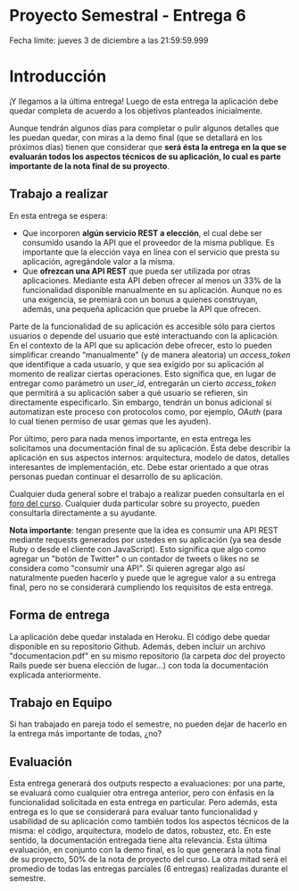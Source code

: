 # Proyecto Semestral - Entrega 6

Fecha límite: jueves 3 de diciembre a las 21:59:59.999

# Introducción

¡Y llegamos a la última entrega! Luego de esta entrega la aplicación debe quedar completa de acuerdo a los objetivos planteados inicialmente.

Aunque tendrán algunos días para completar o pulir algunos detalles que les puedan quedar, con miras a la demo final (que se detallará en los próximos días) tienen que considerar que **será ésta la entrega en la que se evaluarán todos los aspectos técnicos de su aplicación, lo cual es parte importante de la nota final de su proyecto**.

## Trabajo a realizar

En esta entrega se espera:

* Que incorporen **algún servicio REST a elección**, el cual debe ser consumido usando la API que el proveedor de la misma publique. Es importante que la elección vaya en línea con el servicio que presta su aplicación, agregándole valor a la misma.
* Que **ofrezcan una API REST** que pueda ser utilizada por otras aplicaciones. Mediante esta API deben ofrecer al menos un 33% de la funcionalidad disponible manualmente en su aplicación. Aunque no es una exigencia, se premiará con un bonus a quienes construyan, además, una pequeña aplicación que pruebe la API que ofrecen.

Parte de la funcionalidad de su aplicación es accesible sólo para ciertos usuarios o depende del usuario que esté interactuando con la aplicación. En el contexto de la API que su aplicación debe ofrecer, esto lo pueden simplificar creando “manualmente” (y de manera aleatoria) un *access_token* que identifique a cada usuario, y que sea exigido por su aplicación al momento de realizar ciertas operaciones. Esto significa que, en lugar de entregar como parámetro un *user_id*, entregarán un cierto *access_token* que permitirá a su aplicación saber a qué usuario se refieren, sin directamente especificarlo. Sin embargo, tendrán un bonus adicional si automatizan este proceso con protocolos como, por ejemplo, *OAuth* (para lo cual tienen permiso de usar gemas que les ayuden).

Por último, pero para nada menos importante, en esta entrega les solicitamos una documentación final de su aplicación. Ésta debe describir la aplicación en sus aspectos internos: arquitectura, modelo de datos, detalles interesantes de implementación, etc. Debe estar orientado a que otras personas puedan continuar el desarrollo de su aplicación.

Cualquier duda general sobre el trabajo a realizar pueden consultarla en el [foro del curso](https://github.com/IIC2513-2015-2/syllabus#foro). Cualquier duda particular sobre su proyecto, pueden consultarla directamente a su ayudante.

**Nota importante**: tengan presente que la idea es consumir una API REST mediante requests generados por ustedes en su aplicación (ya sea desde Ruby o desde el cliente con JavaScript). Esto significa que algo como agregar un "botón de Twitter" o un contador de tweets o likes no se considera como "consumir una API". Si quieren agregar algo así naturalmente pueden hacerlo y puede que le agregue valor a su entrega final, pero no se considerará cumpliendo los requisitos de esta entrega.

## Forma de entrega

La aplicación debe quedar instalada en Heroku. El código debe quedar disponible en su repositorio Github. Además, deben incluir un archivo "documentacion.pdf" en su mismo repositorio (la carpeta *doc* del proyecto Rails puede ser buena elección de lugar...) con toda la documentación explicada anteriormente.

## Trabajo en Equipo

Si han trabajado en pareja todo el semestre, no pueden dejar de hacerlo en la entrega más importante de todas, ¿no?

## Evaluación

Esta entrega generará dos outputs respecto a evaluaciones: por una parte, se evaluará como cualquier otra entrega anterior, pero con énfasis en la funcionalidad solicitada en esta entrega en particular. Pero además, esta entrega es lo que se considerará para evaluar tanto funcionalidad y usabilidad de su aplicación como también todos los aspectos técnicos de la misma: el código, arquitectura, modelo de datos, robustez, etc. En este sentido, la documentación entregada tiene alta relevancia. Esta última evaluación, en conjunto con la demo final, es lo que generará la nota final de su proyecto, 50% de la nota de proyecto del curso. La otra mitad será el promedio de todas las entregas parciales (6 entregas) realizadas durante el semestre.
